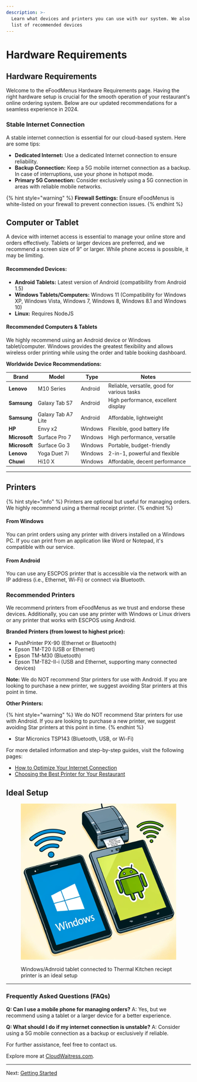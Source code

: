 ```yaml
---
description: >-
  Learn what devices and printers you can use with our system. We also have a
  list of recommended devices
---
```


# Hardware Requirements

## Hardware Requirements

Welcome to the eFoodMenus Hardware Requirements page. Having the right hardware setup is crucial for the smooth operation of your restaurant's online ordering system. Below are our updated recommendations for a seamless experience in 2024.

### Stable Internet Connection

A stable internet connection is essential for our cloud-based system. Here are some tips:

* **Dedicated Internet:** Use a dedicated Internet connection to ensure reliability.
* **Backup Connection:** Keep a 5G mobile internet connection as a backup. In case of interruptions, use your phone in hotspot mode.
* **Primary 5G Connection:** Consider exclusively using a 5G connection in areas with reliable mobile networks.

{% hint style="warning" %}
**Firewall Settings:** Ensure eFoodMenus is white-listed on your firewall to prevent connection issues.
{% endhint %}

## Computer or Tablet

A device with internet access is essential to manage your online store and orders effectively. Tablets or larger devices are preferred, and we recommend a screen size of 9" or larger. While phone access is possible, it may be limiting.

#### Recommended Devices:

* **Android Tablets:** Latest version of Android (compatibility from Android 1.5)
* **Windows Tablets/Computers:** Windows 11 (Compatibility for Windows XP, Windows Vista, Windows 7, Windows 8, Windows 8.1 and Windows 10)
* **Linux:** Requires NodeJS

#### Recommended Computers & Tablets

We highly recommend using an Android device or Windows tablet/computer. Windows provides the greatest flexibility and allows wireless order printing while using the order and table booking dashboard.

**Worldwide Device Recommendations:**

| Brand         | Model              | Type    | Notes                                       |
| ------------- | ------------------ | ------- | ------------------------------------------- |
| **Lenovo**    | M10 Series         | Android | Reliable, versatile, good for various tasks |
| **Samsung**   | Galaxy Tab S7      | Android | High performance, excellent display         |
| **Samsung**   | Galaxy Tab A7 Lite | Android | Affordable, lightweight                     |
| **HP**        | Envy x2            | Windows | Flexible, good battery life                 |
| **Microsoft** | Surface Pro 7      | Windows | High performance, versatile                 |
| **Microsoft** | Surface Go 3       | Windows | Portable, budget-friendly                   |
| **Lenovo**    | Yoga Duet 7i       | Windows | 2-in-1, powerful and flexible               |
| **Chuwi**     | Hi10 X             | Windows | Affordable, decent performance              |

***

## Printers

{% hint style="info" %}
Printers are optional but useful for managing orders. We highly recommend using a thermal receipt printer.
{% endhint %}

#### From Windows

You can print orders using any printer with drivers installed on a Windows PC. If you can print from an application like Word or Notepad, it's compatible with our service.

#### From Android

You can use any ESCPOS printer that is accessible via the network with an IP address (i.e., Ethernet, Wi-Fi) or connect via Bluetooth.

### Recommended Printers

We recommend printers from eFoodMenus as we trust and endorse these devices. Additionally, you can use any printer with Windows or Linux drivers or any printer that works with ESCPOS using Android.

**Branded Printers (from lowest to highest price):**

* PushPrinter PX-90 (Ethernet or Bluetooth)
* Epson TM-T20 (USB or Ethernet)
* Epson TM-M30 (Bluetooth)
* Epson TM-T82-II-i (USB and Ethernet, supporting many connected devices)

**Note:** We do NOT recommend Star printers for use with Android. If you are looking to purchase a new printer, we suggest avoiding Star printers at this point in time.

**Other Printers:**

{% hint style="warning" %}
We do NOT recommend Star printers for use with Android. If you are looking to purchase a new printer, we suggest avoiding Star printers at this point in time.
{% endhint %}

* Star Micronics TSP143 (Bluetooth, USB, or Wi-Fi)

For more detailed information and step-by-step guides, visit the following pages:

* [How to Optimize Your Internet Connection](https://support.cloudwaitress.com/internet-optimization)
* [Choosing the Best Printer for Your Restaurant](https://support.cloudwaitress.com/printer-guide)

## Ideal Setup

<figure><img src="../.gitbook/assets/ad6d4af5a725ac939ecf89824d29f97c.webp" alt="Windows-Android-Online-Ordering-Restaurant-System"><figcaption><p>Windows/Adnroid tablet connected to Thermal Kitchen reciept printer is an ideal setup</p></figcaption></figure>

***

### Frequently Asked Questions (FAQs)

**Q: Can I use a mobile phone for managing orders?** A: Yes, but we recommend using a tablet or a larger device for a better experience.

**Q: What should I do if my internet connection is unstable?** A: Consider using a 5G mobile connection as a backup or exclusively if reliable.

For further assistance, feel free to contact us.

Explore more at [CloudWaitress.com](broken-reference).

***

Next: [Getting Started](https://support.cloudwaitress.com/getting-started)
